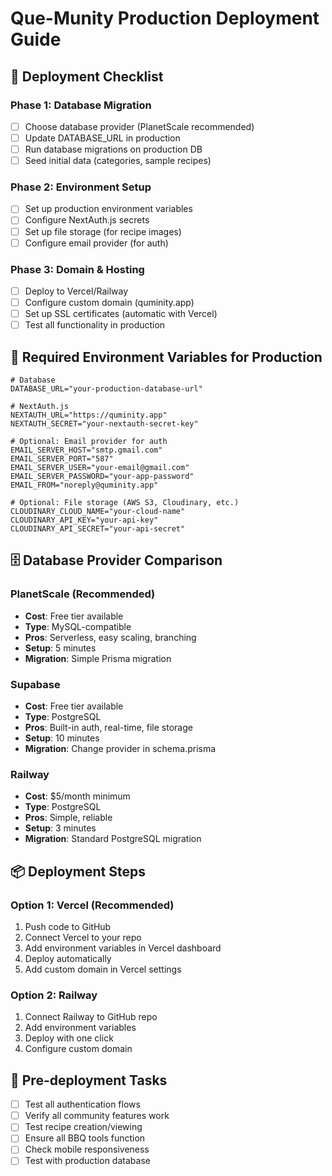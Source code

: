# Que-Munity Production Deployment Guide

## 🎯 Deployment Checklist

### Phase 1: Database Migration
- [ ] Choose database provider (PlanetScale recommended)
- [ ] Update DATABASE_URL in production
- [ ] Run database migrations on production DB
- [ ] Seed initial data (categories, sample recipes)

### Phase 2: Environment Setup
- [ ] Set up production environment variables
- [ ] Configure NextAuth.js secrets
- [ ] Set up file storage (for recipe images)
- [ ] Configure email provider (for auth)

### Phase 3: Domain & Hosting
- [ ] Deploy to Vercel/Railway
- [ ] Configure custom domain (quminity.app)
- [ ] Set up SSL certificates (automatic with Vercel)
- [ ] Test all functionality in production

## 🔧 Required Environment Variables for Production

```env
# Database
DATABASE_URL="your-production-database-url"

# NextAuth.js
NEXTAUTH_URL="https://quminity.app"
NEXTAUTH_SECRET="your-nextauth-secret-key"

# Optional: Email provider for auth
EMAIL_SERVER_HOST="smtp.gmail.com"
EMAIL_SERVER_PORT="587"
EMAIL_SERVER_USER="your-email@gmail.com"
EMAIL_SERVER_PASSWORD="your-app-password"
EMAIL_FROM="noreply@quminity.app"

# Optional: File storage (AWS S3, Cloudinary, etc.)
CLOUDINARY_CLOUD_NAME="your-cloud-name"
CLOUDINARY_API_KEY="your-api-key"
CLOUDINARY_API_SECRET="your-api-secret"
```

## 🗄️ Database Provider Comparison

### PlanetScale (Recommended)
- **Cost**: Free tier available
- **Type**: MySQL-compatible
- **Pros**: Serverless, easy scaling, branching
- **Setup**: 5 minutes
- **Migration**: Simple Prisma migration

### Supabase
- **Cost**: Free tier available  
- **Type**: PostgreSQL
- **Pros**: Built-in auth, real-time, file storage
- **Setup**: 10 minutes
- **Migration**: Change provider in schema.prisma

### Railway
- **Cost**: $5/month minimum
- **Type**: PostgreSQL
- **Pros**: Simple, reliable
- **Setup**: 3 minutes
- **Migration**: Standard PostgreSQL migration

## 📦 Deployment Steps

### Option 1: Vercel (Recommended)
1. Push code to GitHub
2. Connect Vercel to your repo
3. Add environment variables in Vercel dashboard
4. Deploy automatically
5. Add custom domain in Vercel settings

### Option 2: Railway
1. Connect Railway to GitHub repo
2. Add environment variables
3. Deploy with one click
4. Configure custom domain

## 🚨 Pre-deployment Tasks
- [ ] Test all authentication flows
- [ ] Verify all community features work
- [ ] Test recipe creation/viewing
- [ ] Ensure all BBQ tools function
- [ ] Check mobile responsiveness
- [ ] Test with production database